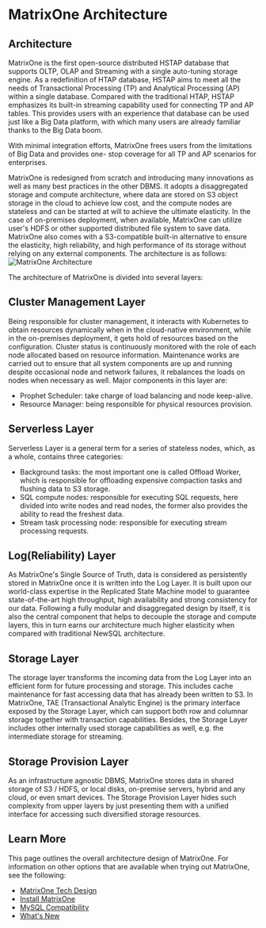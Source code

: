 # **MatrixOne Architecture**

## **Architecture**

MatrixOne is the first open-source distributed HSTAP database that supports OLTP, OLAP and Streaming with a single auto-tuning storage engine.
As a redefinition of HTAP database, HSTAP aims to meet all the needs of Transactional Processing (TP) and Analytical Processing (AP) within a single database. Compared with the traditional HTAP, HSTAP emphasizes its built-in streaming capability used for connecting TP and AP tables. This provides users with an experience that database can be used just like a Big Data platform, with which many users are already familiar thanks to the Big Data boom.

With minimal integration efforts, MatrixOne frees users from the limitations of Big Data and provides one-
stop coverage for all TP and AP scenarios for enterprises.

MatrixOne is redesigned from scratch and introducing many innovations as well as many best practices in the other DBMS. It adopts a disaggregated storage and compute architecture, where data are stored on S3 object storage in the cloud to achieve low cost, and the compute nodes are stateless and can be started at will to achieve the ultimate elasticity. In the case of on-premises deployment, when available, MatrixOne can utilize user's HDFS or other supported distributed file system to save data. MatrixOne also comes with a S3-compatible built-in alternative to ensure the elasticity, high reliability, and high performance of its storage without relying on any external components. The architecture is as follows:
![MatrixOne Architecture](https://github.com/matrixorigin/artwork/blob/main/docs/overview/matrixone_new_arch.png?raw=true)

The architecture of MatrixOne is divided into several layers:

## **Cluster Management Layer**

Being responsible for cluster management, it interacts with Kubernetes to obtain resources dynamically when in the cloud-native environment, while in the on-premises deployment, it gets hold of resources based on the configuration. Cluster status is continuously monitored with the role of each node allocated based on resource information. Maintenance works are carried out to ensure that all system components are up and running despite occasional node and network failures, it rebalances the loads on nodes when necessary as well. Major components in this layer are:

* Prophet Scheduler: take charge of load balancing and node keep-alive.
* Resource Manager: being responsible for physical resources provision.

## **Serverless Layer**

Serverless Layer is a general term for a series of stateless nodes, which, as a whole, contains three categories:

* Background tasks: the most important one is called Offload Worker, which is responsible for offloading expensive compaction tasks and flushing data to S3 storage.
* SQL compute nodes: responsible for executing SQL requests, here divided into write nodes and read nodes, the former also provides the ability to read the freshest data.
* Stream task processing node: responsible for executing stream processing requests.

## **Log(Reliability) Layer**

As MatrixOne's Single Source of Truth, data is considered as persistently stored in MatrixOne once it is written into the Log Layer. It is built upon our world-class expertise in the Replicated State Machine model to guarantee state-of-the-art high throughput, high availability and strong consistency for our data. Following a fully modular and disaggregated design by itself, it is also the central component that helps to decouple the storage and compute layers, this in turn earns our architecture much higher elasticity when compared with traditional NewSQL architecture.

## **Storage Layer**

The storage layer transforms the incoming data from the Log Layer into an efficient form for future processing and storage. This includes cache maintenance for fast accessing data that has already been written to S3. In MatrixOne, TAE (Transactional Analytic Engine) is the primary interface exposed by the Storage Layer, which can support both row and columnar storage together with transaction capabilities. Besides, the Storage Layer includes other internally used storage capabilities as well, e.g. the intermediate storage for streaming.

## **Storage Provision Layer**

As an infrastructure agnostic DBMS, MatrixOne stores data in shared storage of S3 / HDFS, or local disks, on-premise servers, hybrid and any cloud, or even smart devices. The Storage Provision Layer hides such complexity from upper layers by just presenting them with a unified interface for accessing such diversified storage resources.

## **Learn More**

This page outlines the overall architecture design of MatrixOne. For information on other options that are available when trying out MatrixOne, see the following:

* [MatrixOne Tech Design](MatrixOne-Tech-Design/matrixone-techdesign.md)
* [Install MatrixOne](../Get-Started/install-standalone-matrixone.md)
* [MySQL Compatibility](mysql-compatibility.md)
* [What's New](whats-new.md)
